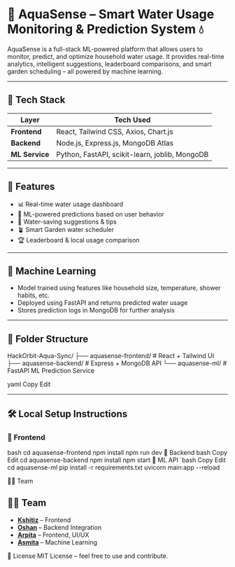 # 🌊 AquaSense – Smart Water Usage Monitoring & Prediction System 💧

AquaSense is a full-stack ML-powered platform that allows users to monitor, predict, and optimize household water usage. It provides real-time analytics, intelligent suggestions, leaderboard comparisons, and smart garden scheduling – all powered by machine learning.

---

## 🧩 Tech Stack

| Layer         | Tech Used                                       |
|---------------|--------------------------------------------------|
| **Frontend**  | React, Tailwind CSS, Axios, Chart.js             |
| **Backend**   | Node.js, Express.js, MongoDB Atlas               |
| **ML Service**| Python, FastAPI, scikit-learn, joblib, MongoDB   |

---

## 🚀 Features

- 📊 Real-time water usage dashboard
- 🧠 ML-powered predictions based on user behavior
- 🌱 Water-saving suggestions & tips
- 🪴 Smart Garden water scheduler
- 🏆 Leaderboard & local usage comparison

---

## 🧠 Machine Learning

- Model trained using features like household size, temperature, shower habits, etc.
- Deployed using FastAPI and returns predicted water usage
- Stores prediction logs in MongoDB for further analysis

---

## 📁 Folder Structure

HackOrbit-Aqua-Sync/
├── aquasense-frontend/ # React + Tailwind UI
├── aquasense-backend/ # Express + MongoDB API
└── aquasense-ml/ # FastAPI ML Prediction Service

yaml
Copy
Edit

---

## 🛠️ Local Setup Instructions

### 🔹 Frontend

bash
cd aquasense-frontend
npm install
npm run dev
🔹 Backend
bash
Copy
Edit
cd aquasense-backend
npm install
npm start
🔹 ML API
`bash
Copy
Edit
cd aquasense-ml
pip install -r requirements.txt
uvicorn main:app --reload

👨‍💻 Team
## 👨‍💻 Team

- [**Kshitiz**](https://github.com/KshitizNaik2005) – Frontend
- [**Oshan**](https://github.com/Oshankhati) – Backend Integration  
- [**Arpita**](https://github.com/Arpitasoni24) – Frontend, UI/UX  
- [**Asmita**](https://github.com/AsmitaSoni) – Machine Learning


📄 License
MIT License – feel free to use and contribute.
